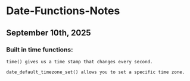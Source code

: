 # Date-Functions-Notes

## September 10th, 2025

### Built in time functions:

    time() gives us a time stamp that changes every second.

    date_default_timezone_set() allows you to set a specific time zone.